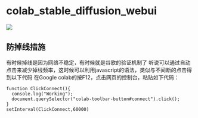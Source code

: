 # **colab_stable_diffusion_webui**
[![](https://img.shields.io/static/v1?message=Open%20in%20Colab&logo=googlecolab&labelColor=5c5c5c&color=0f80c1&label=%20&style=flat)](https://colab.research.google.com/github/ennnnny/sd_colab/blob/self/230512.ipynb)

## 防掉线措施
有时候掉线是因为网络不稳定，有时候就是谷歌的验证机制了
听说可以通过自动点击来减少掉线频率，这时候可以利用javascript的语法，类似与不间断的点击得到以下代码
在Google colab的按F12，点击网页的控制台，粘贴如下代码：
```JS
function ClickConnect(){
  console.log("Working");
  document.querySelector("colab-toolbar-button#connect").click();
}
setInterval(ClickConnect,60000)
```